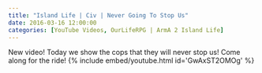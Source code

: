 ```yaml
---
title: "Island Life | Civ | Never Going To Stop Us"
date: 2016-03-16 12:00:00
categories: [YouTube Videos, OurLifeRPG | ArmA 2 Island Life]
---
```

New video! Today we show the cops that they will never stop us! Come along for the ride!
{% include embed/youtube.html id='GwAxST2OMOg' %}